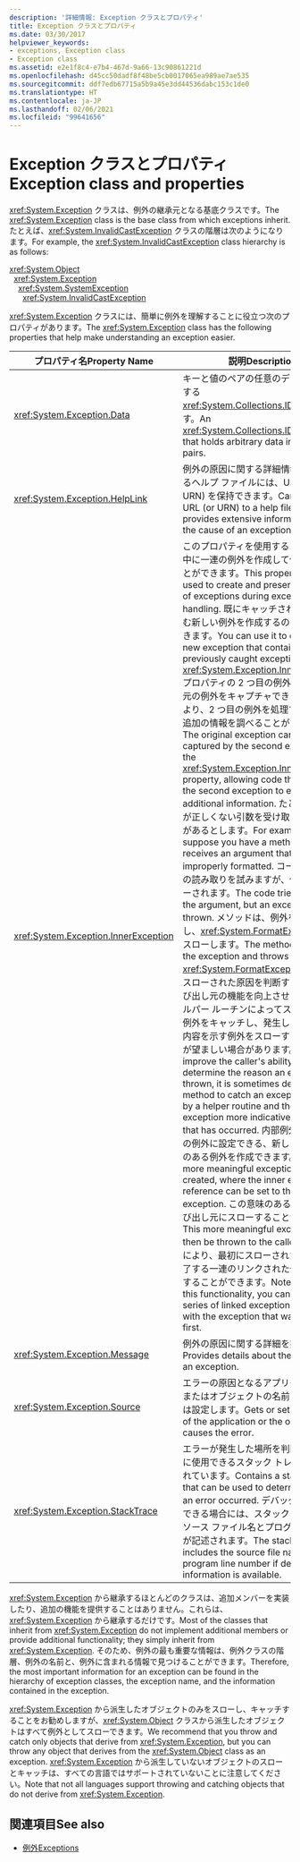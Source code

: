 ```yaml
---
description: '詳細情報: Exception クラスとプロパティ'
title: Exception クラスとプロパティ
ms.date: 03/30/2017
helpviewer_keywords:
- exceptions, Exception class
- Exception class
ms.assetid: e2e1f8c4-e7b4-467d-9a66-13c90861221d
ms.openlocfilehash: d45cc50dadf8f48be5cb0017065ea989ae7ae535
ms.sourcegitcommit: ddf7edb67715a5b9a45e3dd44536dabc153c1de0
ms.translationtype: HT
ms.contentlocale: ja-JP
ms.lasthandoff: 02/06/2021
ms.locfileid: "99641656"
---
```

# <a name="exception-class-and-properties"></a><span data-ttu-id="f0c4f-103">Exception クラスとプロパティ</span><span class="sxs-lookup"><span data-stu-id="f0c4f-103">Exception class and properties</span></span>

<span data-ttu-id="f0c4f-104"><xref:System.Exception> クラスは、例外の継承元となる基底クラスです。</span><span class="sxs-lookup"><span data-stu-id="f0c4f-104">The <xref:System.Exception> class is the base class from which exceptions inherit.</span></span> <span data-ttu-id="f0c4f-105">たとえば、<xref:System.InvalidCastException> クラスの階層は次のようになります。</span><span class="sxs-lookup"><span data-stu-id="f0c4f-105">For example, the <xref:System.InvalidCastException> class hierarchy is as follows:</span></span>

<xref:System.Object>\
&nbsp;&nbsp;<xref:System.Exception>\
&nbsp;&nbsp;&nbsp;&nbsp;<xref:System.SystemException>\
&nbsp;&nbsp;&nbsp;&nbsp;&nbsp;&nbsp;<xref:System.InvalidCastException>

<span data-ttu-id="f0c4f-106"><xref:System.Exception> クラスには、簡単に例外を理解することに役立つ次のプロパティがあります。</span><span class="sxs-lookup"><span data-stu-id="f0c4f-106">The <xref:System.Exception> class has the following properties that help make understanding an exception easier.</span></span>

| <span data-ttu-id="f0c4f-107">プロパティ名</span><span class="sxs-lookup"><span data-stu-id="f0c4f-107">Property Name</span></span> | <span data-ttu-id="f0c4f-108">説明</span><span class="sxs-lookup"><span data-stu-id="f0c4f-108">Description</span></span> |
| ------------- | ----------- |
| <xref:System.Exception.Data> | <span data-ttu-id="f0c4f-109">キーと値のペアの任意のデータを保持する <xref:System.Collections.IDictionary> です。</span><span class="sxs-lookup"><span data-stu-id="f0c4f-109">An <xref:System.Collections.IDictionary> that holds arbitrary data in key-value pairs.</span></span> |
| <xref:System.Exception.HelpLink> | <span data-ttu-id="f0c4f-110">例外の原因に関する詳細情報を提供するヘルプ ファイルには、URL (または URN) を保持できます。</span><span class="sxs-lookup"><span data-stu-id="f0c4f-110">Can hold a URL (or URN) to a help file that provides extensive information about the cause of an exception.</span></span> |
| <xref:System.Exception.InnerException> | <span data-ttu-id="f0c4f-111">このプロパティを使用すると、例外処理中に一連の例外を作成して保持することができます。</span><span class="sxs-lookup"><span data-stu-id="f0c4f-111">This property can be used to create and preserve a series of exceptions during exception handling.</span></span> <span data-ttu-id="f0c4f-112">既にキャッチされた例外を含む新しい例外を作成するのにも使用できます。</span><span class="sxs-lookup"><span data-stu-id="f0c4f-112">You can use it to create a new exception that contains previously caught exceptions.</span></span> <span data-ttu-id="f0c4f-113"><xref:System.Exception.InnerException> プロパティの 2 つ目の例外によって、元の例外をキャプチャできます。これにより、2 つ目の例外を処理するコードが追加の情報を調べることができます。</span><span class="sxs-lookup"><span data-stu-id="f0c4f-113">The original exception can be captured by the second exception in the <xref:System.Exception.InnerException> property, allowing code that handles the second exception to examine the additional information.</span></span> <span data-ttu-id="f0c4f-114">たとえば、形式が正しくない引数を受け取るメソッドがあるとします。</span><span class="sxs-lookup"><span data-stu-id="f0c4f-114">For example, suppose you have a method that receives an argument that's improperly formatted.</span></span>  <span data-ttu-id="f0c4f-115">コードは、引数の読み取りを試みますが、例外がスローされます。</span><span class="sxs-lookup"><span data-stu-id="f0c4f-115">The code tries to read the argument, but an exception is thrown.</span></span> <span data-ttu-id="f0c4f-116">メソッドは、例外をキャッチし、<xref:System.FormatException> をスローします。</span><span class="sxs-lookup"><span data-stu-id="f0c4f-116">The method catches the exception and throws a <xref:System.FormatException>.</span></span> <span data-ttu-id="f0c4f-117">例外がスローされた原因を判断するための呼び出し元の機能を向上させるには、ヘルパー ルーチンによってスローされた例外をキャッチし、発生したエラーの内容を示す例外をスローするメソッドが望ましい場合があります。</span><span class="sxs-lookup"><span data-stu-id="f0c4f-117">To improve the caller's ability to determine the reason an exception is thrown, it is sometimes desirable for a method to catch an exception thrown by a helper routine and then throw an exception more indicative of the error that has occurred.</span></span> <span data-ttu-id="f0c4f-118">内部例外の参照を元の例外に設定できる、新しいより意味のある例外を作成できます。</span><span class="sxs-lookup"><span data-stu-id="f0c4f-118">A new and more meaningful exception can be created, where the inner exception reference can be set to the original exception.</span></span> <span data-ttu-id="f0c4f-119">この意味のある例外は、呼び出し元にスローすることができます。</span><span class="sxs-lookup"><span data-stu-id="f0c4f-119">This more meaningful exception can then be thrown to the caller.</span></span> <span data-ttu-id="f0c4f-120">この機能により、最初にスローされた例外で終了する一連のリンクされた例外を作成することができます。</span><span class="sxs-lookup"><span data-stu-id="f0c4f-120">Note that with this functionality, you can create a series of linked exceptions that ends with the exception that was thrown first.</span></span> |
| <xref:System.Exception.Message> | <span data-ttu-id="f0c4f-121">例外の原因に関する詳細を提供します。</span><span class="sxs-lookup"><span data-stu-id="f0c4f-121">Provides details about the cause of an exception.</span></span>
| <xref:System.Exception.Source> | <span data-ttu-id="f0c4f-122">エラーの原因となるアプリケーションまたはオブジェクトの名前を取得または設定します。</span><span class="sxs-lookup"><span data-stu-id="f0c4f-122">Gets or sets the name of the application or the object that causes the error.</span></span> |
| <xref:System.Exception.StackTrace>| <span data-ttu-id="f0c4f-123">エラーが発生した場所を判断するために使用できるスタック トレースが含まれています。</span><span class="sxs-lookup"><span data-stu-id="f0c4f-123">Contains a stack trace that can be used to determine where an error occurred.</span></span> <span data-ttu-id="f0c4f-124">デバッグ情報が使用できる場合には、スタック トレースにソース ファイル名とプログラム行番号が記述されます。</span><span class="sxs-lookup"><span data-stu-id="f0c4f-124">The stack trace includes the source file name and program line number if debugging information is available.</span></span> |

<span data-ttu-id="f0c4f-125"><xref:System.Exception> から継承するほとんどのクラスは、追加メンバーを実装したり、追加の機能を提供することはありません。これらは、<xref:System.Exception> から継承するだけです。</span><span class="sxs-lookup"><span data-stu-id="f0c4f-125">Most of the classes that inherit from <xref:System.Exception> do not implement additional members or provide additional functionality; they simply inherit from <xref:System.Exception>.</span></span> <span data-ttu-id="f0c4f-126">そのため、例外の最も重要な情報は、例外クラスの階層、例外の名前と、例外に含まれる情報で見つけることができます。</span><span class="sxs-lookup"><span data-stu-id="f0c4f-126">Therefore, the most important information for an exception can be found in the hierarchy of exception classes, the exception name, and the information contained in the exception.</span></span>

<span data-ttu-id="f0c4f-127"><xref:System.Exception> から派生したオブジェクトのみをスローし、キャッチすることをお勧めしますが、<xref:System.Object> クラスから派生したオブジェクトはすべて例外としてスローできます。</span><span class="sxs-lookup"><span data-stu-id="f0c4f-127">We recommend that you throw and catch only objects that derive from <xref:System.Exception>, but you can throw any object that derives from the <xref:System.Object> class as an exception.</span></span> <span data-ttu-id="f0c4f-128"><xref:System.Exception> から派生していないオブジェクトのスローとキャッチは、すべての言語ではサポートされていないことに注意してください。</span><span class="sxs-lookup"><span data-stu-id="f0c4f-128">Note that not all languages support throwing and catching objects that do not derive from <xref:System.Exception>.</span></span>
  
## <a name="see-also"></a><span data-ttu-id="f0c4f-129">関連項目</span><span class="sxs-lookup"><span data-stu-id="f0c4f-129">See also</span></span>

- [<span data-ttu-id="f0c4f-130">例外</span><span class="sxs-lookup"><span data-stu-id="f0c4f-130">Exceptions</span></span>](index.md)
